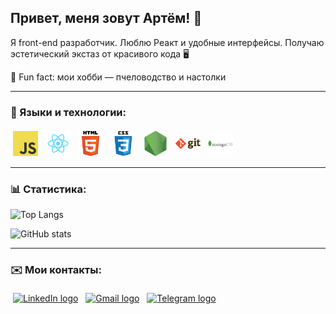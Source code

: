 ## Привет, меня зовут Артём! 👋
Я front-end разработчик. Люблю Реакт и удобные интерфейсы. Получаю эстетический экстаз
от красивого кода 🖥️

[comment]: <> (- ❤️ Ищу работу разработчиком на React)
[comment]: <> (- 🤓 Мне важно видеть результат работы и понимать, что он полезен и люди им пользуются)
[comment]: <> (- 🤝 Импонирует Agile подход)
 🐝 Fun fact: мои хобби — пчеловодство и настолки

---
### 🧰 Языки и технологии:

<p align="left">
<img src="https://raw.githubusercontent.com/github/explore/80688e429a7d4ef2fca1e82350fe8e3517d3494d/topics/javascript/javascript.png"
alt="Javascript" height="40" style="vertical-align:top; margin:4px">
<img src="https://raw.githubusercontent.com/github/explore/80688e429a7d4ef2fca1e82350fe8e3517d3494d/topics/react/react.png"
alt="VS Code" height="40" style="vertical-align:top; margin:4px">
<img src="https://raw.githubusercontent.com/github/explore/80688e429a7d4ef2fca1e82350fe8e3517d3494d/topics/html/html.png"
alt="VS Code" height="40" style="vertical-align:top; margin:4px">
<img src="https://raw.githubusercontent.com/github/explore/80688e429a7d4ef2fca1e82350fe8e3517d3494d/topics/css/css.png"
alt="VS Code" height="40" style="vertical-align:top; margin:4px">
<img src="https://raw.githubusercontent.com/github/explore/80688e429a7d4ef2fca1e82350fe8e3517d3494d/topics/nodejs/nodejs.png"
alt="VS Code" height="40" style="vertical-align:top; margin:4px">
<img src="https://raw.githubusercontent.com/github/explore/80688e429a7d4ef2fca1e82350fe8e3517d3494d/topics/git/git.png"
alt="VS Code" height="40" style="vertical-align:top; margin:4px">
<img src="https://raw.githubusercontent.com/github/explore/80688e429a7d4ef2fca1e82350fe8e3517d3494d/topics/mongodb/mongodb.png"
alt="VS Code" height="40" style="vertical-align:top; margin:4px">
</p>

---
### 📊 Статистика:

![Top Langs](https://github-readme-stats.vercel.app/api/top-langs/?username=Tom-Pepper&theme=slateorange)

![GitHub stats](https://github-readme-stats.vercel.app/api?username=Tom-Pepper&show_icons=true&theme=slateorange)

---
### ✉️ Мои контакты:

<p align="left">
 <a href="https://www.linkedin.com/in/artem88" target="_blank" rel="noopener noreferrer">
<img src="https://cdn.jsdelivr.net/npm/simple-icons@v3/icons/linkedin.svg" alt="LinkedIn logo" height="36"
style="vertical-align:top; margin:4px"></a>
 <a href="mailto:ya.dordz@yandex.ru"> <img src="https://cdn.jsdelivr.net/npm/simple-icons@v3/icons/gmail.svg"
alt="Gmail logo" height="36" style="vertical-align:top; margin:4px"></a>
<a href="https://teleg.run/tompepper" target="_blank" rel="noopener noreferrer">
<img src="https://cdn.jsdelivr.net/npm/simple-icons@v3/icons/telegram.svg" alt="Telegram logo" height="36"
style="vertical-align:top; margin:4px"></a>
</p>
